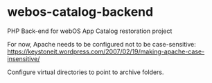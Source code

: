 # webos-catalog-backend
PHP Back-end for webOS App Catalog restoration project

For now, Apache needs to be configured not to be case-sensitive:
https://keystoneit.wordpress.com/2007/02/19/making-apache-case-insensitive/

Configure virtual directories to point to archive folders.
